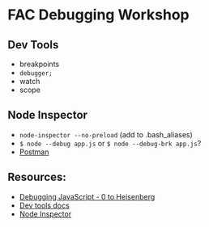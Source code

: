# FAC Debugging Workshop

## Dev Tools
- breakpoints
- `debugger;`
- watch
- scope

## Node Inspector
- `node-inspector --no-preload` (add to .bash_aliases)
- `$ node --debug app.js` or `$ node --debug-brk app.js`?
- [Postman](https://www.getpostman.com/)

## Resources:
- [Debugging JavaScript - 0 to Heisenberg](https://www.youtube.com/watch?v=-q1z8BPFItw)
- [Dev tools docs](https://developer.chrome.com/devtools)
- [Node Inspector](https://www.npmjs.com/package/node-inspector)
